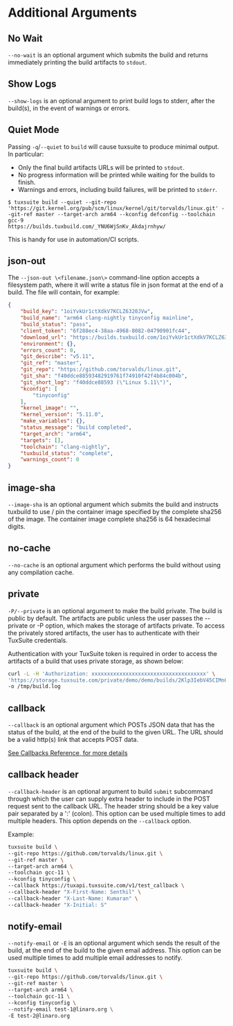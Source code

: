 # Additional Arguments

## No Wait

`--no-wait` is an optional argument which submits the build and
returns immediately printing the build artifacts to `stdout`.

## Show Logs

`--show-logs` is an optional argument to print build logs to stderr, after the
build(s), in the event of warnings or errors.

## Quiet Mode

Passing `-q`/`--quiet` to `build` will cause tuxsuite to produce
minimal output. In particular:

- Only the final build artifacts URLs will be printed to `stdout`.
- No progress information will be printed while waiting for the builds to finish.
- Warnings and errors, including build failures, will be printed to `stderr`.

```
$ tuxsuite build --quiet --git-repo 'https://git.kernel.org/pub/scm/linux/kernel/git/torvalds/linux.git' --git-ref master --target-arch arm64 --kconfig defconfig --toolchain gcc-9
https://builds.tuxbuild.com/_YNU6WjSnKv_Akdajrnhyw/
```

This is handy for use in automation/CI scripts.

## json-out

The `--json-out \<filename.json\>` command-line option accepts a filesystem path,
where it will write a status file in json format at the end of a
build. The file will contain, for example:

```json
{
    "build_key": "1oiYvkUr1ctXdkV7KCLZ6320JVw",
    "build_name": "arm64 clang-nightly tinyconfig mainline",
    "build_status": "pass",
    "client_token": "6f288ec4-38aa-4968-8082-04790901fc44",
    "download_url": "https://builds.tuxbuild.com/1oiYvkUr1ctXdkV7KCLZ6320JVw/",
    "environment": {},
    "errors_count": 0,
    "git_describe": "v5.11",
    "git_ref": "master",
    "git_repo": "https://github.com/torvalds/linux.git",
    "git_sha": "f40ddce88593482919761f74910f42f4b84c004b",
    "git_short_log": "f40ddce88593 (\"Linux 5.11\")",
    "kconfig": [
        "tinyconfig"
    ],
    "kernel_image": "",
    "kernel_version": "5.11.0",
    "make_variables": {},
    "status_message": "build completed",
    "target_arch": "arm64",
    "targets": [],
    "toolchain": "clang-nightly",
    "tuxbuild_status": "complete",
    "warnings_count": 0
}
```

## image-sha

`--image-sha` is an optional argument which submits the build and
instructs tuxbuild to use / pin the container image specified by the
complete sha256 of the image. The container image complete sha256 is
64 hexadecimal digits.

## no-cache

`--no-cache` is an optional argument which performs the build without
using any compilation cache.

## private

`-P/--private` is an optional argument to make the build private.
The build is public by default. The artifacts are public unless the user passes the --private or -P option, which makes the storage of artifacts private. To access the privately stored artifacts, the user has to authenticate with their TuxSuite credentials.

Authentication with your TuxSuite token is required in order to access
the artifacts of a build that uses private storage, as shown below:

```sh
curl -L -H 'Authorization: xxxxxxxxxxxxxxxxxxxxxxxxxxxxxxxxxxxxx' \
'https://storage.tuxsuite.com/private/demo/demo/builds/2Klp3IebV45CIMnC7BnfTGbIAGV/build.log' \
-o /tmp/build.log
```

## callback

`--callback` is an optional argument which POSTs JSON data that has
the status of the build, at the end of the build to the given URL. The
URL should be a valid http(s) link that accepts POST data.

[See Callbacks Reference, for more details](../callbacks.md)

## callback header

`--callback-header` is an optional argument to build `submit`
subcommand through which the user can supply extra header to include
in the POST request sent to the callback URL. The header string should
be a key value pair separated by a ':' (colon). This option can be
used multiple times to add multiple headers. This option depends on
the `--callback` option.

Example:

```sh
tuxsuite build \
--git-repo https://github.com/torvalds/linux.git \
--git-ref master \
--target-arch arm64 \
--toolchain gcc-11 \
--kconfig tinyconfig \
--callback https://tuxapi.tuxsuite.com/v1/test_callback \
--callback-header "X-First-Name: Senthil" \
--callback-header "X-Last-Name: Kumaran" \
--callback-header "X-Initial: S"
```

## notify-email

`--notify-email` or `-E` is an optional argument which sends the
result of the build, at the end of the build to the given email
address. This option can be used multiple times to add multiple email
addresses to notify.

```sh
tuxsuite build \
--git-repo https://github.com/torvalds/linux.git \
--git-ref master \
--target-arch arm64 \
--toolchain gcc-11 \
--kconfig tinyconfig \
--notify-email test-1@linaro.org \
-E test-2@linaro.org
```
